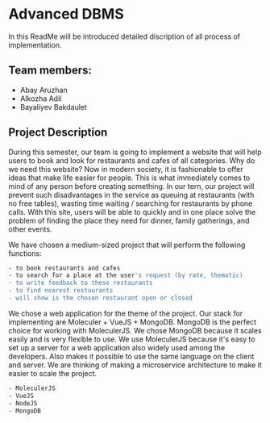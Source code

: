 # Advanced DBMS

In this ReadMe will be introduced detailed discription of all process of implementation.

## Team members:
* Abay Aruzhan
* Alkozha Adil
* Bayaliyev Bakdaulet

## Project Description
During this semester, our team is going to implement a website that will help users to book and look for restaurants and cafes of all categories. Why do we need this website? 
Now in modern society, it is fashionable to offer ideas that make life easier for people. This is what immediately comes to mind of any person before creating something. In our tern, our project will prevent such disadvantages in the service as queuing at restaurants (with no free tables), wasting time waiting / searching for restaurants by phone calls. With this site, users will be able to quickly and in one place solve the problem of finding the place they need for dinner, family gatherings, and other events.

We have chosen a medium-sized project that will perform the following functions:
```bash
- to book restaurants and cafes
- to search for a place at the user's request (by rate, thematic)
- to write feedback to these restaurants
- to find nearest restaurants
- will show is the chosen restaurant open or closed
```
We chose a web application for the theme of the project. Our stack for implementing are Moleculer + VueJS + MongoDB. MongoDB is the perfect choice for working with MoleculerJS. We chose MongoDB because it scales easily and is very flexible to use. We use MoleculerJS because it's easy to set up a server for a web application also widely used among the developers. Also makes it possible to use the same language on the client and server. We are thinking of making a microservice architecture to make it easier to scale the project.
```bash
- MoleculerJS
- VueJS
- NodeJS
- MongoDB
```


